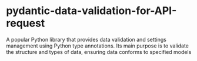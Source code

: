 # pydantic-data-validation-for-API-request
 A popular Python library that provides data validation and settings management using Python type annotations. Its main purpose is to validate the structure and types of data, ensuring data conforms to specified models
